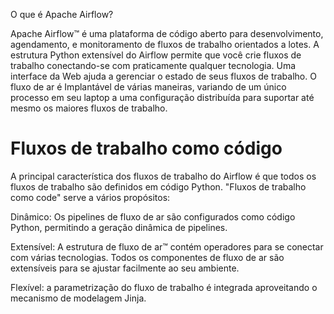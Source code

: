 O que é Apache Airflow?

Apache Airflow™ é uma plataforma de código aberto para desenvolvimento, agendamento, e monitoramento de fluxos de trabalho orientados a lotes. A estrutura Python extensível do Airflow permite que você crie fluxos de trabalho conectando-se com praticamente qualquer tecnologia. Uma interface da Web ajuda a gerenciar o estado de seus fluxos de trabalho. O fluxo de ar é Implantável de várias maneiras, variando de um único processo em seu laptop a uma configuração distribuída para suportar até mesmo os maiores fluxos de trabalho.

# Fluxos de trabalho como código

A principal característica dos fluxos de trabalho do Airflow é que todos os fluxos de trabalho são definidos em código Python. "Fluxos de trabalho como code" serve a vários propósitos:

Dinâmico: Os pipelines de fluxo de ar são configurados como código Python, permitindo a geração dinâmica de pipelines.

Extensível: A estrutura de fluxo de ar™ contém operadores para se conectar com várias tecnologias. Todos os componentes de fluxo de ar são extensíveis para se ajustar facilmente ao seu ambiente.

Flexível: a parametrização do fluxo de trabalho é integrada aproveitando o mecanismo de modelagem Jinja.